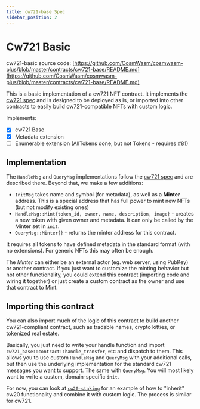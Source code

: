 ```yaml
---
title: cw721-base Spec
sidebar_position: 2
---
```


# Cw721 Basic

cw721-basic source code: [https://github.com/CosmWasm/cosmwasm-plus/blob/master/contracts/cw721-base/README.md](https://github.com/CosmWasm/cosmwasm-plus/blob/master/contracts/cw721-base/README.md)

This is a basic implementation of a cw721 NFT contract. It implements
the [cw721 spec](spec.md) and is designed to
be deployed as is, or imported into other contracts to easily build
cw721-compatible NFTs with custom logic.

Implements:

- [x] cw721 Base
- [x] Metadata extension
- [ ] Enumerable extension (AllTokens done, but not Tokens - requires [#81](https://github.com/CosmWasm/cosmwasm-plus/issues/81))

## Implementation

The `HandleMsg` and `QueryMsg` implementations follow the [cw721 spec](spec.md) and are described there.
Beyond that, we make a few additions:

* `InitMsg` takes name and symbol (for metadata), as well as a **Minter** address. This is a special address that has full
  power to mint new NFTs (but not modify existing ones)
* `HandleMsg::Mint{token_id, owner, name, description, image}` - creates a new token with given owner and metadata. It can only be called by
  the Minter set in `init`.
* `QueryMsg::Minter{}` - returns the minter address for this contract.

It requires all tokens to have defined metadata in the standard format (with no extensions). For generic NFTs this may
often be enough.

The *Minter* can either be an external actor (eg. web server, using PubKey) or another contract. If you just want to customize
the minting behavior but not other functionality, you could extend this contract (importing code and wiring it together)
or just create a custom contract as the owner and use that contract to Mint.

## Importing this contract

You can also import much of the logic of this contract to build another
cw721-compliant contract, such as tradable names, crypto kitties,
or tokenized real estate.

Basically, you just need to write your handle function and import
`cw721_base::contract::handle_transfer`, etc and dispatch to them.
This allows you to use custom `HandleMsg` and `QueryMsg` with your additional
calls, but then use the underlying implementation for the standard cw721
messages you want to support. The same with `QueryMsg`. You will most
likely want to write a custom, domain-specific `init`.

For now, you can look at [`cw20-staking`](/cw-plus/cw20/cw20-staking-spec.md)
for an example of how to "inherit" cw20 functionality and combine it with custom logic.
The process is similar for cw721.

